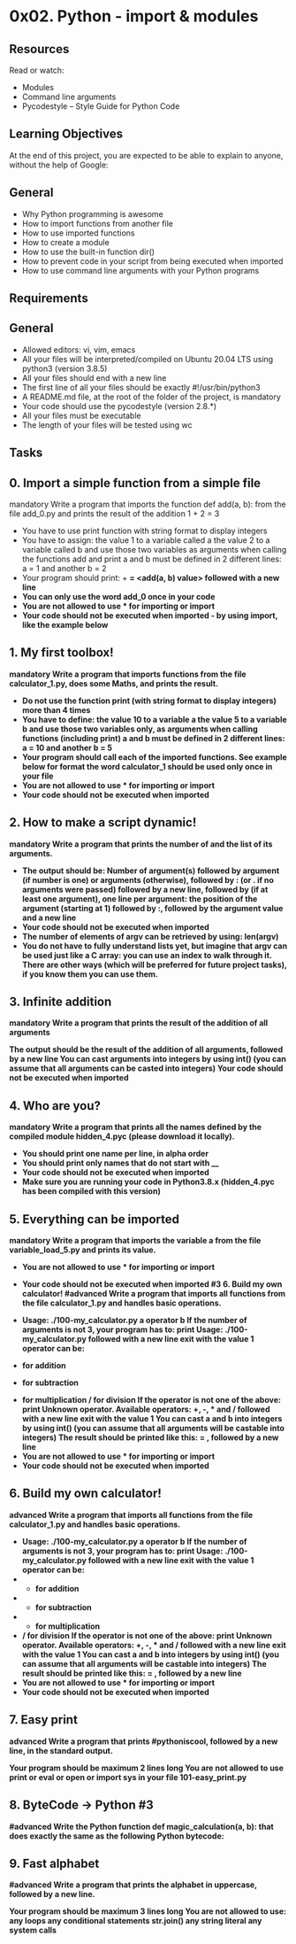 # 0x02. Python - import & modules
## Resources
Read or watch:

- Modules
- Command line arguments
- Pycodestyle – Style Guide for Python Code
## Learning Objectives
At the end of this project, you are expected to be able to explain to anyone, without the help of Google:

## General
- Why Python programming is awesome
- How to import functions from another file
- How to use imported functions
- How to create a module
- How to use the built-in function dir()
- How to prevent code in your script from being executed when imported
- How to use command line arguments with your Python programs
## Requirements
## General
* Allowed editors: vi, vim, emacs
* All your files will be interpreted/compiled on Ubuntu 20.04 LTS using python3 (version 3.8.5)
* All your files should end with a new line
* The first line of all your files should be exactly #!/usr/bin/python3
* A README.md file, at the root of the folder of the project, is mandatory
* Your code should use the pycodestyle (version 2.8.*)
* All your files must be executable
* The length of your files will be tested using wc
## Tasks
## 0. Import a simple function from a simple file
mandatory
Write a program that imports the function def add(a, b): from the file add_0.py and prints the result of the addition 1 + 2 = 3

- You have to use print function with string format to display integers
- You have to assign:
 the value 1 to a variable called a
 the value 2 to a variable called b
 and use those two variables as arguments when calling the functions add and print
 a and b must be defined in 2 different lines: a = 1 and another b = 2
- Your program should print: <a value> + <b value> = <add(a, b) value> followed with a new line
- You can only use the word add_0 once in your code
- You are not allowed to use * for importing or __import__
- Your code should not be executed when imported - by using __import__, like the example below
## 1. My first toolbox!
mandatory
Write a program that imports functions from the file calculator_1.py, does some Maths, and prints the result.

* Do not use the function print (with string format to display integers) more than 4 times
* You have to define:
   the value 10 to a variable a
   the value 5 to a variable b
   and use those two variables only, as arguments when calling functions (including print)
   a and b must be defined in 2 different lines: a = 10 and another b = 5
* Your program should call each of the imported functions. See example below for format
  the word calculator_1 should be used only once in your file
* You are not allowed to use * for importing or __import__
* Your code should not be executed when imported
## 2. How to make a script dynamic!
mandatory
Write a program that prints the number of and the list of its arguments.

* The output should be:
   Number of argument(s) followed by argument (if number is one) or arguments (otherwise), followed by
   : (or . if no arguments were passed) followed by
   a new line, followed by (if at least one argument),
   one line per argument:
   the position of the argument (starting at 1) followed by :, followed by the argument value and a new line
* Your code should not be executed when imported
* The number of elements of argv can be retrieved by using: len(argv)
* You do not have to fully understand lists yet, but imagine that argv can be used just like a C array: you can use an index to walk through it. There are other ways (which will be preferred for future project tasks), if you know them you can use them.
## 3. Infinite addition
mandatory
Write a program that prints the result of the addition of all arguments

The output should be the result of the addition of all arguments, followed by a new line
You can cast arguments into integers by using int() (you can assume that all arguments can be casted into integers)
Your code should not be executed when imported
## 4. Who are you?
mandatory
Write a program that prints all the names defined by the compiled module hidden_4.pyc (please download it locally).

* You should print one name per line, in alpha order
* You should print only names that do not start with __
* Your code should not be executed when imported
* Make sure you are running your code in Python3.8.x (hidden_4.pyc has been compiled with this version)
## 5. Everything can be imported
mandatory
Write a program that imports the variable a from the file variable_load_5.py and prints its value.

* You are not allowed to use * for importing or __import__
* Your code should not be executed when imported
#3 6. Build my own calculator!
#advanced
Write a program that imports all functions from the file calculator_1.py and handles basic operations.

* Usage: ./100-my_calculator.py a operator b
If the number of arguments is not 3, your program has to:
print Usage: ./100-my_calculator.py <a> <operator> <b> followed with a new line
exit with the value 1
operator can be:
+ for addition
- for subtraction
* for multiplication
/ for division
If the operator is not one of the above:
print Unknown operator. Available operators: +, -, * and / followed with a new line
exit with the value 1
You can cast a and b into integers by using int() (you can assume that all arguments will be castable into integers)
The result should be printed like this: <a> <operator> <b> = <result>, followed by a new line
* You are not allowed to use * for importing or __import__
* Your code should not be executed when imported
## 6. Build my own calculator!
advanced
Write a program that imports all functions from the file calculator_1.py and handles basic operations.

* Usage: ./100-my_calculator.py a operator b
  If the number of arguments is not 3, your program has to:
  print Usage: ./100-my_calculator.py <a> <operator> <b> followed with a new line
  exit with the value 1
 operator can be:
* + for addition
* - for subtraction
* * for multiplication
* / for division
If the operator is not one of the above:
print Unknown operator. Available operators: +, -, * and / followed with a new line
exit with the value 1
You can cast a and b into integers by using int() (you can assume that all arguments will be castable into integers)
The result should be printed like this: <a> <operator> <b> = <result>, followed by a new line
* You are not allowed to use * for importing or __import__
* Your code should not be executed when imported
## 7. Easy print
advanced
Write a program that prints #pythoniscool, followed by a new line, in the standard output.

Your program should be maximum 2 lines long
You are not allowed to use print or eval or open or import sys in your file 101-easy_print.py
## 8. ByteCode -> Python #3
#advanced
Write the Python function def magic_calculation(a, b): that does exactly the same as the following Python bytecode:
## 9. Fast alphabet
#advanced
Write a program that prints the alphabet in uppercase, followed by a new line.

Your program should be maximum 3 lines long
You are not allowed to use:
any loops
any conditional statements
str.join()
any string literal
any system calls
